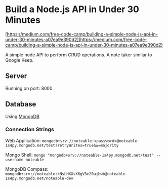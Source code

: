 # Build a Node.js API in Under 30 Minutes

[https://medium.com/free-code-camp/building-a-simple-node-js-api-in-under-30-minutes-a07ea9e390d2](https://medium.com/free-code-camp/building-a-simple-node-js-api-in-under-30-minutes-a07ea9e390d2)

A simple node API to perform CRUD operations. A note taker similar to Google Keep.

## Server

Running on port: 8000

## Database

Using [MongoDB](https://cloud.mongodb.com/v2/5d02983ea6f2394da923890f#metrics/replicaSet/5d029b2404e3af88155f9b3b/explorer/noteable-dev/notes/find)

### Connection Strings

Web Application:
`mongodb+srv://noteable:<password>@noteable-1s4py.mongodb.net/test?retryWrites=true&w=majority`

Mongo Shell:
`mongo "mongodb+srv://noteable-1s4py.mongodb.net/test" --username noteable`

MongoDB Compass:
`mongodb+srv://noteable:kNsLHXXsX6gV3e20ajbwb@noteable-1s4py.mongodb.net/noteable-dev`


